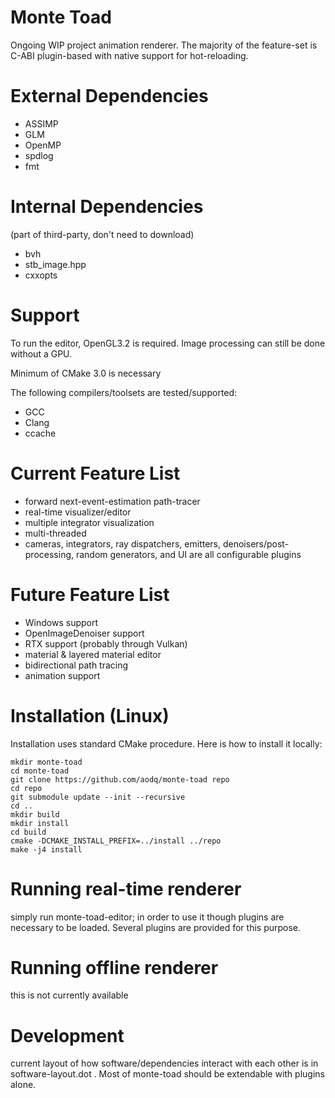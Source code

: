# Monte Toad

Ongoing WIP project animation renderer. The majority of the feature-set is
C-ABI plugin-based with native support for hot-reloading.

# External Dependencies

- ASSIMP
- GLM
- OpenMP
- spdlog
- fmt

# Internal Dependencies
  (part of third-party, don't need to download)

- bvh
- stb\_image.hpp
- cxxopts

# Support

To run the editor, OpenGL3.2 is required. Image processing can still be done
without a GPU.

Minimum of CMake 3.0 is necessary

The following compilers/toolsets are tested/supported:

  * GCC
  * Clang
  * ccache

# Current Feature List

* forward next-event-estimation path-tracer
* real-time visualizer/editor
* multiple integrator visualization
* multi-threaded
* cameras, integrators, ray dispatchers, emitters, denoisers/post-processing,
    random generators, and UI are all configurable plugins

# Future Feature List

* Windows support
* OpenImageDenoiser support
* RTX support (probably through Vulkan)
* material & layered material editor
* bidirectional path tracing
* animation support

# Installation (Linux)

Installation uses standard CMake procedure. Here is how to install it locally:

```
mkdir monte-toad
cd monte-toad
git clone https://github.com/aodq/monte-toad repo
cd repo
git submodule update --init --recursive
cd ..
mkdir build
mkdir install
cd build
cmake -DCMAKE_INSTALL_PREFIX=../install ../repo
make -j4 install
```

# Running real-time renderer
simply run monte-toad-editor; in order to use it though plugins are necessary to
be loaded. Several plugins are provided for this purpose.

# Running offline renderer
this is not currently available

# Development

current layout of how software/dependencies interact with each other is in
software-layout.dot . Most of monte-toad should be extendable with plugins
alone.
